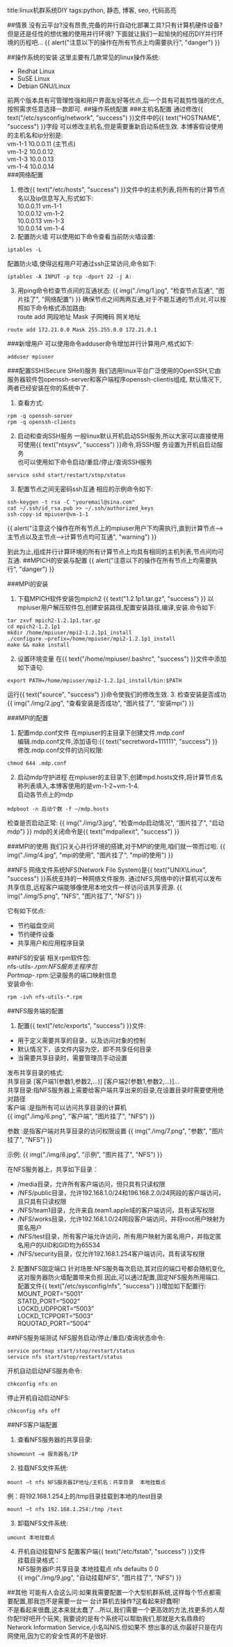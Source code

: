 title:linux机群系统DIY
tags:python, 静态, 博客, seo, 代码高亮      

##情景
没有云平台?没有昂贵,完备的并行自动化部署工具?只有计算机硬件设备?但是还是任性的想优雅的使用并行环境?
下面就让我们一起愉快的经历DIY并行环境的历程吧...
{{ alert("注意以下的操作在所有节点上均需要执行", "danger") }}

##操作系统的安装
这里主要有几款常见的linux操作系统:
 - Redhat Linux
 - SuSE Linux
 - Debian GNU/Linux

前两个版本具有可管理性强和用户界面友好等优点,后一个具有可裁剪性强的优点,按照需求任意选择一款即可.
##操作系统配置
###主机名配置
通过修改{{ text("/etc/sysconfig/network", "success") }}文件中的{{ text("HOSTNAME", "success") }}字段
可以修改主机名,但是需要重新启动系统生效.
本博客假设使用的主机名和ip分别是:    
  vm-1-1         10.0.0.11   (主节点)    
  vm-1-2         10.0.0.12    
  vm-1-3         10.0.0.13    
  vm-1-4         10.0.0.14    
###网络配置
1. 修改{{ text("/etc/hosts", "success") }}文件中的主机列表,将所有的计算节点名以及ip信息写入,形式如下:    
10.0.0.11    vm-1-1    
10.0.0.12    vm-1-2    
10.0.0.13    vm-1-3    
10.0.0.14    vm-1-4    
2. 配置防火墙
可以使用如下命令查看当前防火墙设置:
```shell
iptables -L
```
配置防火墙,使得远程用户可通过ssh正常访问,命令如下:
```shell
iptables -A INPUT -p tcp -dport 22 -j A:
```
3. 用ping命令检查节点间的互通状态:
{{ img("./img/1.jpg", "检查节点互通", "图片挂了", "网络配置") }}
确保节点之间两两互通,对于不能互通的节点对,可以按照如下命令格式添加路由:    
route add 网段地址 Mask 子网掩码 网关地址
```shell
route add 172.21.0.0 Mask 255.255.0.0 172.21.0.1
```

###新增用户
可以使用命令adduser命令增加并行计算用户,格式如下:
```shell
adduser mpiuser
```

###配置SSH(Secure SHell)服务
我们选用linux平台广泛使用的OpenSSH,它由服务器软件包openssh-server和客户端程序openssh-clientis组成,
默认情况下,两者已经安装在你的系统中了.
1. 查看方式:
```shell
rpm -q openssh-server
rpm -q openssh-clients
```
2. 启动和查询SSH服务
一般linux默认开机启动SSH服务,所以大家可以直接使用可使用{{ text("ntsysv", "success") }}命令,将SSH服
务设置为开机自启动服务    
也可以使用如下命令启动/重启/停止/查询SSH服务
```shell
service sshd start/restart/stop/status
```
3. 配置节点之间无密码ssh互通
相应的示例命令如下:
```shell
ssh-keygen -t rsa -C "youremail@sina.com"
cat ~/.ssh/id_rsa.pub >> ~/.ssh/authorized_keys
ssh-copy-id mpiuser@vm-1-1
```
{{ alert("注意这个操作在所有节点上的mpiuser用户下均需执行,直到计算节点-->主节点以及主节点-->计算节点均可互通", "warning") }}

到此为止,组成并行计算环境的所有计算节点上均具有相同的主机列表,节点间均可互通.
##MPICH的安装与配置
{{ alert("注意以下的操作在所有节点上均需要执行", "danger") }}

###MPI的安装
1. 下载MPICH软件安装包mpich2    {{ text("1.2.1p1.tar.gz", "success") }}
以mpiuser用户解压软件包,创建安装路径,配置安装路径,编译,安装.命令如下:
```shell
tar zxvf mpich2-1.2.1p1.tar.gz
cd mpich2-1.2.1p1
mkdir /home/mpiuser/mpi2-1.2.1p1_install
./configure –prefix=/home/mpiuser/mpi2-1.2.1p1_install
make && make install
```
2. 设置环境变量
在{{ text("/home/mpiuser/.bashrc", "success") }}文件中添加如下语句:
```shell
export PATH=/home/mpiuser/mpi2-1.2.1p1_install/bin:$PATH
```
运行{{ text("source", "success") }}命令使我们的修改生效.
3. 检查安装是否成功
{{ img("./img/2.jpg", "查看安装是否成功", "图片挂了", "安装mpi") }}

###MPI的配置
1. 配置mdp.conf文件
在mpiuser的主目录下创建文件.mdp.conf    
编辑.mdp.conf文件,添加语句:{{ text("secretword=111111", "success") }}    
修改.mdp.conf文件的访问权限:
```shell
chmod 644 .mdp.conf
```
2. 启动mdp守护进程
在mpiuser的主目录下,创建mpd.hosts文件,将计算节点名称列表填入,本博客使用的是vm-1-2~vm-1-4.    
启动各节点上的mdp
```shell
mdpboot -n 启动个数 -f ~/mdp.hosts
```
检查是否启动正常:
{{ img("./img/3.jpg", "检查mdp启动情况", "图片挂了", "启动mdp") }}
mdp的关闭命令是{{ text("mdpallexit", "success") }}

###MPI的使用
我们只关心并行环境的搭建,对于MPI的使用,咱们就一带而过啦.
{{ img("./img/4.jpg", "mpi的使用", "图片挂了", "mpi的使用") }}

##NFS
网络文件系统NFS(Network File System)是{{ text("UNIX\Linux", "success") }}系统支持的一种网络文件服务.
通过NFS,网络中的计算机可以发布共享信息,远程客户端能够像使用本地文件一样访问该共享资源.
{{ img("./img/5.png", "NFS", "图片挂了", "NFS") }}

它有如下优点:
 - 节约磁盘空间
 - 节约硬件设备
 - 共享用户和应用程序目录

##NFS的安装
相关rpm软件包:    
nfs-utils-*.rpm:NFS服务主程序包    
Portmap-*.rpm:记录服务的端口映射信息    
安装命令:
```shell
rpm -ivh nfs-utils-*.rpm
```

##NFS服务端的配置
1. 配置{{ text("/etc/exports", "success") }}文件:
 - 用于定义需要共享的目录，以及访问对象的控制
 - 默认情况下，该文件内容为空，即不共享任何目录
 - 当需要共享目录时，需要管理员手动设置

发布共享目录的格式:    
共享目录    [客户端1(参数1,参数2,…)] [客户端2(参数1,参数2,…)]…    
共享目录:指NFS服务器上需要给客户端共享出来的目录,在设置目录时需要使用绝对路径    
客户端  :是指所有可以访问共享目录的计算机    
{{ img("./img/6.png", "客户端", "图片挂了", "NFS") }}

参数    :是指客户端对共享目录的访问权限设置
{{ img("./img/7.png", "参数", "图片挂了", "NFS") }}

示例:
{{ img("./img/8.jpg", "示例", "图片挂了", "NFS") }}

在NFS服务器上，共享如下目录：
 - /media目录，允许所有客户端访问，但只具有只读权限
 - /NFS/public目录，允许192.168.1.0/24和196.168.2.0/24网段的客户端访问，且只具有只读权限
 - /NFS/team1目录，允许来自.team1.apple域的客户端访问，具有读写权限
 - /NFS/works目录，允许192.168.1.0/24网段客户端访问，并将root用户映射为匿名用户
 - /NFS/test目录，所有客户端允许访问，所有用户映射为匿名用户，并指定匿名用户的UID和GID均为65534
 - /NFS/security目录，仅允许192.168.1.254客户端访问，具有读写权限

2. 配置NFS固定端口
针对场景:NFS服务每次启动,其对应的端口号都会随机变化,这对服务器防火墙配置带来负担.因此,可以通过配置,固定NFS服务所用端口.    
配置文件{{ text("/etc/sysconfig/nfs", "success") }}增加如下配置行:    
MOUNT_PORT=”5001”    
STATD_PORT=“5002”    
LOCKD_UDPPORT=“5003”    
LOCKD_TCPPORT=“5003”    
RQUOTAD_PORT=“5004”

##NFS服务端测试
NFS服务启动/停止/重启/查询状态命令:
```shell
service portmap start/stop/restart/status
service nfs start/stop/restart/status
```
开机自动启动NFS服务命令:
```shell
chkconfig nfs on
```
停止开机自动启动NFS:
```shell
chkconfig nfs off
```

##NFS客户端配置
1. 查看NFS服务器的共享目录:
```shell
showmount –e 服务器名/IP
```
2. 挂载NFS文件系统:
```shell
mount –t nfs NFS服务器IP地址/主机名：共享目录  本地挂载点
```
例：将192.168.1.254上的/tmp目录挂载到本地的/test目录
```shell
mount –t nfs 192.168.1.254:/tmp /test
```
3. 卸载NFS文件系统:
```shell
umount 本地挂载点
```
4. 开机自动挂载NFS
配置客户端{{ text("/etc/fstab", "success") }}文件    
挂载目录格式：    
NFS服务器IP:共享目录  本地挂载点  nfs defaults 0 0    
{{ img("./img/9.jpg", "自动挂载NFS", "图片挂了", "NFS") }}

##其他
可能有人会这么问:如果我需要配置一个大型机群系统,这样每个节点都需要配置,那我岂不是需要一台一
台计算机去操作?这看起来好蠢啊!    
不是看起来很蠢,这本来就太蠢了...所以,我们需要一个更高效的方法,找更多的人帮你配!!好吧开个玩笑,
我要说的是有个系统可以帮助我们,那就是大名鼎鼎的Network Information Service,小名叫NIS.但如果不
想出事的话,你最好只是在内网使用,因为它的安全性真的不是很好.
